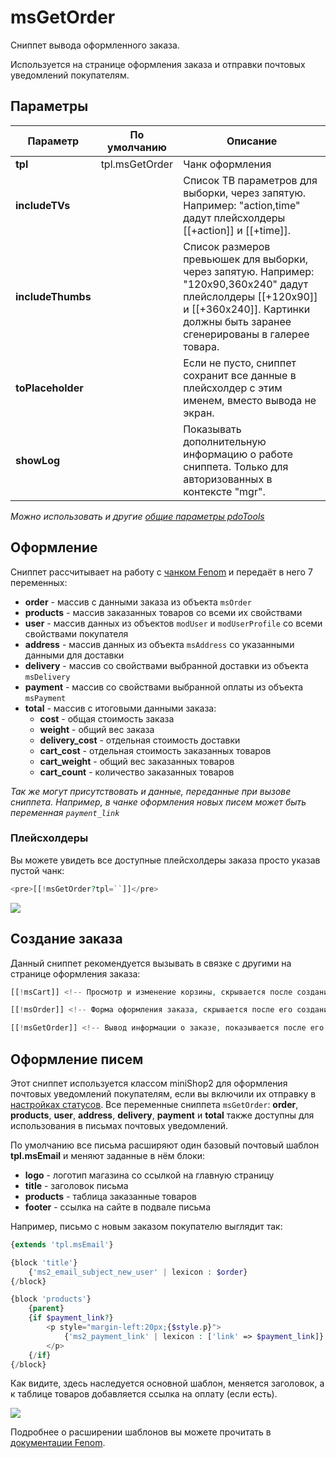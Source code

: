 # msGetOrder

Сниппет вывода оформленного заказа.

Используется на странице оформления заказа и отправки почтовых уведомлений покупателям.

## Параметры

| Параметр          | По умолчанию   | Описание                                                                                                                                                                                     |
| ----------------- | -------------- | -------------------------------------------------------------------------------------------------------------------------------------------------------------------------------------------- |
| **tpl**           | tpl.msGetOrder | Чанк оформления                                                                                                                                                                              |
| **includeTVs**    |                | Список ТВ параметров для выборки, через запятую. Например: "action,time" дадут плейсхолдеры [[+action]] и [[+time]].                                                                         |
| **includeThumbs** |                | Список размеров превьюшек для выборки, через запятую. Например: "120x90,360x240" дадут плейслолдеры [[+120x90]] и [[+360x240]]. Картинки должны быть заранее сгенерированы в галерее товара. |
| **toPlaceholder** |                | Если не пусто, сниппет сохранит все данные в плейсхолдер с этим именем, вместо вывода не экран.                                                                                              |
| **showLog**       |                | Показывать дополнительную информацию о работе сниппета. Только для авторизованных в контекcте "mgr".                                                                                         |

*Можно использовать и другие [общие параметры pdoTools][1]*

## Оформление

Сниппет рассчитывает на работу с [чанком Fenom][2] и передаёт в него 7 переменных:

- **order** - массив с данными заказа из объекта `msOrder`
- **products** - массив заказанных товаров со всеми их свойствами
- **user** - массив данных из объектов `modUser` и `modUserProfile` со всеми свойствами покупателя
- **address** - массив данных из объекта `msAddress` со указанными данными для доставки
- **delivery** - массив со свойствами выбранной доставки из объекта `msDelivery`
- **payment** - массив со свойствами выбранной оплаты из объекта `msPayment`
- **total** - массив с итоговыми данными заказа:
  - **cost** - общая стоимость заказа
  - **weight** - общий вес заказа
  - **delivery_cost** - отдельная стоимость доставки
  - **cart_cost** - отдельная стоимость заказанных товаров
  - **cart_weight** - общий вес заказанных товаров
  - **cart_count** - количество заказанных товаров

*Так же могут присутствовать и данные, переданные при вызове сниппета.
Например, в чанке оформления новых писем может быть переменная `payment_link`*

### Плейсхолдеры

Вы можете увидеть все доступные плейсхолдеры заказа просто указав пустой чанк:

``` php
<pre>[[!msGetOrder?tpl=``]]</pre>
```

[![](https://file.modx.pro/files/3/a/9/3a922d1321d8f853aada28c176b21767s.jpg)](https://file.modx.pro/files/3/a/9/3a922d1321d8f853aada28c176b21767.png)

## Создание заказа

Данный сниппет рекомендуется вызывать в связке с другими на странице оформления заказа:

``` php
[[!msCart]] <!-- Просмотр и изменение корзины, скрывается после создания заказа -->

[[!msOrder]] <!-- Форма оформления заказа, скрывается после его создания -->

[[!msGetOrder]] <!-- Вывод информации о заказе, показывается после его создания -->
```

## Оформление писем

Этот сниппет используется классом miniShop2 для оформления почтовых уведомлений покупателям, если вы включили их отправку в [настройках статусов][3].
Все переменные сниппета `msGetOrder`: **order**, **products**, **user**, **address**, **delivery**, **payment** и **total** также доступны для использования в письмах почтовых уведомлений.

По умолчанию все письма расширяют один базовый почтовый шаблон **tpl.msEmail** и меняют заданные в нём блоки:

- **logo** - логотип магазина со ссылкой на главную страницу
- **title** - заголовок письма
- **products** - таблица заказанные товаров
- **footer** - ссылка на сайте в подвале письма

Например, письмо с новым заказом покупателю выглядит так:

``` php
{extends 'tpl.msEmail'}

{block 'title'}
    {'ms2_email_subject_new_user' | lexicon : $order}
{/block}

{block 'products'}
    {parent}
    {if $payment_link?}
        <p style="margin-left:20px;{$style.p}">
            {'ms2_payment_link' | lexicon : ['link' => $payment_link]}
        </p>
    {/if}
{/block}
```

Как видите, здесь наследуется основной шаблон, меняется заголовок, а к таблице товаров добавляется ссылка на оплату (если есть).

[![](https://file.modx.pro/files/b/1/c/b1c563c0b075caf2afce7609ac3f15e4s.jpg)](https://file.modx.pro/files/b/1/c/b1c563c0b075caf2afce7609ac3f15e4.png)

Подробнее о расширении шаблонов вы можете прочитать в [документации Fenom][4].

[1]: /ru/01_Компоненты/01_pdoTools/04_Общие_параметры.md
[2]: /ru/01_Компоненты/01_pdoTools/03_Парсер.md
[3]: /ru/01_Компоненты/02_miniShop2/01_Интерфейс/04_Настройки.md
[4]: https://github.com/fenom-template/fenom/blob/master/docs/ru/tags/extends.md

